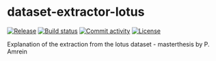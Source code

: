 # dataset-extractor-lotus

[![Release](https://img.shields.io/github/v/release/pamrein/dataset-extractor-lotus)](https://img.shields.io/github/v/release/pamrein/dataset-extractor-lotus)
[![Build status](https://img.shields.io/github/actions/workflow/status/pamrein/dataset-extractor-lotus/main.yml?branch=main)](https://github.com/pamrein/dataset-extractor-lotus/actions/workflows/main.yml?query=branch%3Amain)
[![Commit activity](https://img.shields.io/github/commit-activity/m/pamrein/dataset-extractor-lotus)](https://img.shields.io/github/commit-activity/m/pamrein/dataset-extractor-lotus)
[![License](https://img.shields.io/github/license/pamrein/dataset-extractor-lotus)](https://img.shields.io/github/license/pamrein/dataset-extractor-lotus)

Explanation of the extraction from the lotus dataset - masterthesis by P. Amrein
